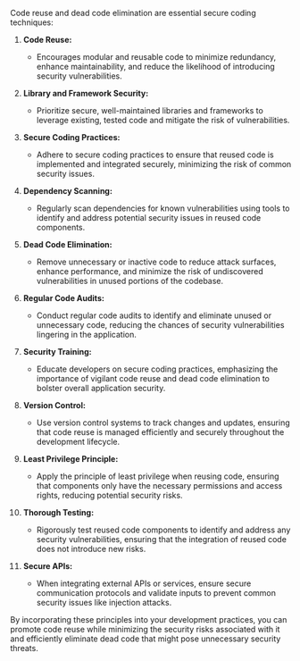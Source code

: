 Code reuse and dead code elimination are essential secure coding techniques:

1. **Code Reuse:**
    
    - Encourages modular and reusable code to minimize redundancy, enhance maintainability, and reduce the likelihood of introducing security vulnerabilities.
2. **Library and Framework Security:**
    
    - Prioritize secure, well-maintained libraries and frameworks to leverage existing, tested code and mitigate the risk of vulnerabilities.
3. **Secure Coding Practices:**
    
    - Adhere to secure coding practices to ensure that reused code is implemented and integrated securely, minimizing the risk of common security issues.
4. **Dependency Scanning:**
    
    - Regularly scan dependencies for known vulnerabilities using tools to identify and address potential security issues in reused code components.
5. **Dead Code Elimination:**
    
    - Remove unnecessary or inactive code to reduce attack surfaces, enhance performance, and minimize the risk of undiscovered vulnerabilities in unused portions of the codebase.
6. **Regular Code Audits:**
    
    - Conduct regular code audits to identify and eliminate unused or unnecessary code, reducing the chances of security vulnerabilities lingering in the application.
7. **Security Training:**
    
    - Educate developers on secure coding practices, emphasizing the importance of vigilant code reuse and dead code elimination to bolster overall application security.
8. **Version Control:**
    
    - Use version control systems to track changes and updates, ensuring that code reuse is managed efficiently and securely throughout the development lifecycle.
9. **Least Privilege Principle:**
    
    - Apply the principle of least privilege when reusing code, ensuring that components only have the necessary permissions and access rights, reducing potential security risks.
10. **Thorough Testing:**
    
    - Rigorously test reused code components to identify and address any security vulnerabilities, ensuring that the integration of reused code does not introduce new risks.
11. **Secure APIs:**
    
    - When integrating external APIs or services, ensure secure communication protocols and validate inputs to prevent common security issues like injection attacks.

By incorporating these principles into your development practices, you can promote code reuse while minimizing the security risks associated with it and efficiently eliminate dead code that might pose unnecessary security threats.